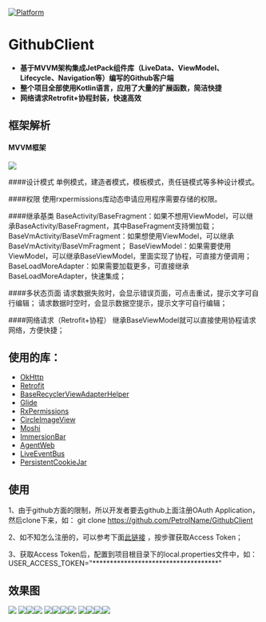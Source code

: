 [![Platform][1]][2]

[1]:https://img.shields.io/badge/platform-Android-blue.svg  
[2]:https://github.com/hegaojian/JetpackMvvm

# GithubClient
- **基于MVVM架构集成JetPack组件库（LiveData、ViewModel、Lifecycle、Navigation等）编写的Github客户端**
- **整个项目全部使用Kotlin语言，应用了大量的扩展函数，简洁快捷**
- **网络请求Retrofit+协程封装，快速高效**  

## 框架解析

#### MVVM框架
![](https://upload-images.jianshu.io/upload_images/18796234-2995d1670b257a64.png?imageMogr2/auto-orient/strip|imageView2/2/w/621/format/webp)

####设计模式
单例模式，建造者模式，模板模式，责任链模式等多种设计模式。

####权限
使用rxpermissions库动态申请应用程序需要存储的权限。

####继承基类
BaseActivity/BaseFragment：如果不想用ViewModel，可以继承BaseActivity/BaseFragment，其中BaseFragment支持懒加载；
BaseVmActivity/BaseVmFragment：如果想使用ViewModel，可以继承BaseVmActivity/BaseVmFragment；
BaseViewModel：如果需要使用ViewModel，可以继承BaseViewModel，里面实现了协程，可直接方便调用；
BaseLoadMoreAdapter：如果需要加载更多，可直接继承BaseLoadMoreAdapter，快速集成；

####多状态页面
请求数据失败时，会显示错误页面，可点击重试，提示文字可自行编辑；
请求数据时空时，会显示数据空提示，提示文字可自行编辑；

####网络请求（Retrofit+协程）
继承BaseViewModel就可以直接使用协程请求网络，方便快捷；

## 使用的库：
- [OkHttp](https://github.com/square/okhttp)
- [Retrofit](https://github.com/square/retrofit)
- [BaseRecyclerViewAdapterHelper](https://github.com/CymChad/BaseRecyclerViewAdapterHelper)
- [Glide](https://github.com/bumptech/glide)
- [RxPermissions](https://github.com/tbruyelle/RxPermissions)
- [CircleImageView](https://github.com/hdodenhof/CircleImageView)
- [Moshi](https://github.com/square/moshi)
- [ImmersionBar](https://github.com/gyf-dev/ImmersionBar)
- [AgentWeb](https://github.com/Justson/AgentWeb)
- [LiveEventBus](https://github.com/JeremyLiao/LiveEventBus)
- [PersistentCookieJar](https://github.com/franmontiel/PersistentCookieJar)

## 使用
1、由于github方面的限制，所以开发者要去github上面注册OAuth Application，然后clone下来，如：
git clone https://github.com/PetrolName/GithubClient

2、如不知怎么注册的，可以参考下面[此链接](https://docs.github.com/cn/authentication/keeping-your-account-and-data-secure/creating-a-personal-access-token) ，按步骤获取Access Token；

3、获取Access Token后，配置到项目根目录下的local.properties文件中，如：
USER_ACCESS_TOKEN="************************************"

## 效果图
![](https://upload-images.jianshu.io/upload_images/18796234-bda679a513b2cba7.jpg?imageMogr2/auto-orient/strip|imageView2/2/w/401/format/webp) ![](https://upload-images.jianshu.io/upload_images/18796234-4631fc0866b76627.jpg?imageMogr2/auto-orient/strip|imageView2/2/w/402/format/webp)![](https://upload-images.jianshu.io/upload_images/18796234-305e41833fcbd41a.jpg?imageMogr2/auto-orient/strip|imageView2/2/w/400/format/webp)![](https://upload-images.jianshu.io/upload_images/18796234-0fd03ec8c3681458.jpg?imageMogr2/auto-orient/strip|imageView2/2/w/401/format/webp)
![](https://upload-images.jianshu.io/upload_images/18796234-adc43a2afd5e885f.jpg?imageMogr2/auto-orient/strip|imageView2/2/w/399/format/webp)![](https://upload-images.jianshu.io/upload_images/18796234-c4578f28e750b125.jpg?imageMogr2/auto-orient/strip|imageView2/2/w/402/format/webp)![](https://upload-images.jianshu.io/upload_images/18796234-206010c5d9392fd0.jpg?imageMogr2/auto-orient/strip|imageView2/2/w/402/format/webp)![](https://upload-images.jianshu.io/upload_images/18796234-4862b458e8c4ec8a.jpg?imageMogr2/auto-orient/strip|imageView2/2/w/404/format/webp)
![](https://upload-images.jianshu.io/upload_images/18796234-ffcaf94c26b3bb02.jpg?imageMogr2/auto-orient/strip|imageView2/2/w/400/format/webp)![](https://upload-images.jianshu.io/upload_images/18796234-3a5ed6854948ee8c.jpg?imageMogr2/auto-orient/strip|imageView2/2/w/403/format/webp)![](https://upload-images.jianshu.io/upload_images/18796234-130c3283fd69b886.jpg?imageMogr2/auto-orient/strip|imageView2/2/w/402/format/webp)![](https://upload-images.jianshu.io/upload_images/18796234-e6f171223d7a993e.jpg?imageMogr2/auto-orient/strip|imageView2/2/w/402/format/webp)

